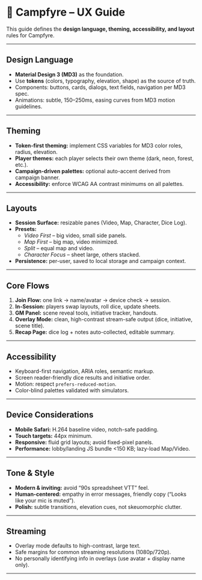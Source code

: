 # 🎨 Campfyre – UX Guide

This guide defines the **design language, theming, accessibility, and layout** rules for Campfyre.

---

## Design Language

- **Material Design 3 (MD3)** as the foundation.  
- Use **tokens** (colors, typography, elevation, shape) as the source of truth.  
- Components: buttons, cards, dialogs, text fields, navigation per MD3 spec.  
- Animations: subtle, 150–250ms, easing curves from MD3 motion guidelines.

---

## Theming

- **Token-first theming:** implement CSS variables for MD3 color roles, radius, elevation.  
- **Player themes:** each player selects their own theme (dark, neon, forest, etc.).  
- **Campaign-driven palettes:** optional auto-accent derived from campaign banner.  
- **Accessibility:** enforce WCAG AA contrast minimums on all palettes.

---

## Layouts

- **Session Surface:** resizable panes (Video, Map, Character, Dice Log).  
- **Presets:**  
  - *Video First* – big video, small side panels.  
  - *Map First* – big map, video minimized.  
  - *Split* – equal map and video.  
  - *Character Focus* – sheet large, others stacked.  
- **Persistence:** per-user, saved to local storage and campaign context.

---

## Core Flows

1. **Join Flow:** one link → name/avatar → device check → session.  
2. **In-Session:** players swap layouts, roll dice, update sheets.  
3. **GM Panel:** scene reveal tools, initiative tracker, handouts.  
4. **Overlay Mode:** clean, high-contrast stream-safe output (dice, initiative, scene title).  
5. **Recap Page:** dice log + notes auto-collected, editable summary.

---

## Accessibility

- Keyboard-first navigation, ARIA roles, semantic markup.  
- Screen reader-friendly dice results and initiative order.  
- Motion: respect `prefers-reduced-motion`.  
- Color-blind palettes validated with simulators.  

---

## Device Considerations

- **Mobile Safari:** H.264 baseline video, notch-safe padding.  
- **Touch targets:** 44px minimum.  
- **Responsive:** fluid grid layouts; avoid fixed-pixel panels.  
- **Performance:** lobby/landing JS bundle <150 KB; lazy-load Map/Video.

---

## Tone & Style

- **Modern & inviting:** avoid “90s spreadsheet VTT” feel.  
- **Human-centered:** empathy in error messages, friendly copy (“Looks like your mic is muted”).  
- **Polish:** subtle transitions, elevation cues, not skeuomorphic clutter.  

---

## Streaming

- Overlay mode defaults to high-contrast, large text.  
- Safe margins for common streaming resolutions (1080p/720p).  
- No personally identifying info in overlays (use avatar + display name only).

---
